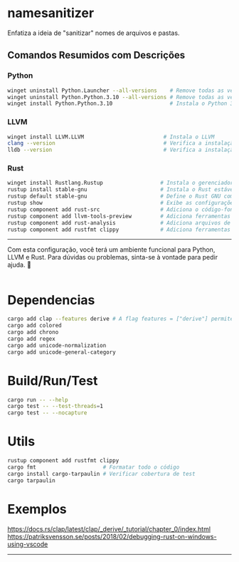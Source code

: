 # namesanitizer

Enfatiza a ideia de "sanitizar" nomes de arquivos e pastas.

## Comandos Resumidos com Descrições

### Python

```bash
winget uninstall Python.Launcher --all-versions    # Remove todas as versões do Python Launcher
winget uninstall Python.Python.3.10 --all-versions # Remove todas as versões do Python 3.10
winget install Python.Python.3.10                  # Instala o Python 3.10
```

### LLVM

```bash
winget install LLVM.LLVM                         # Instala o LLVM
clang --version                                  # Verifica a instalação do Clang
lldb --version                                   # Verifica a instalação do LLDB
```

### Rust

```bash
winget install Rustlang.Rustup                  # Instala o gerenciador Rustup
rustup install stable-gnu                       # Instala o Rust estável com suporte GNU
rustup default stable-gnu                       # Define o Rust GNU como padrão
rustup show                                     # Exibe as configurações do Rust
rustup component add rust-src                   # Adiciona o código-fonte do Rust
rustup component add llvm-tools-preview         # Adiciona ferramentas LLVM
rustup component add rust-analysis              # Adiciona arquivos de análise
rustup component add rustfmt clippy             # Adiciona ferramentas de formatação e linting
```

---

Com esta configuração, você terá um ambiente funcional para Python, LLVM e Rust. Para dúvidas ou problemas, sinta-se à vontade para pedir ajuda. 🚀

```

```

# Dependencias

```bash
cargo add clap --features derive # A flag features = ["derive"] permite usar macros derivadas para facilitar a definição de argumentos de linha de comando.
cargo add colored
cargo add chrono
cargo add regex
cargo add unicode-normalization
cargo add unicode-general-category
```

# Build/Run/Test

```bash
cargo run -- --help
cargo test -- --test-threads=1
cargo test -- --nocapture
```

# Utils

```bash
rustup component add rustfmt clippy
cargo fmt                     # Formatar todo o código
cargo install cargo-tarpaulin # Verificar cobertura de test
cargo tarpaulin

```

# Exemplos

https://docs.rs/clap/latest/clap/_derive/_tutorial/chapter_0/index.html
https://patriksvensson.se/posts/2018/02/debugging-rust-on-windows-using-vscode

---
